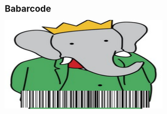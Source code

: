 # Babarcode
![babarcode sur minecraft](https://github.com/MathiasDPX/Babarcode/blob/main/babarcode.png)
